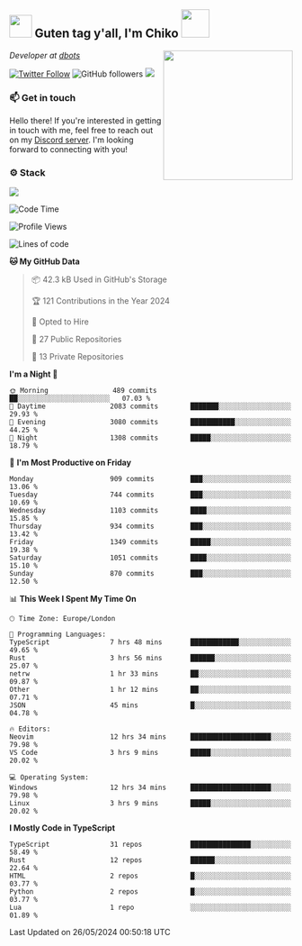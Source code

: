 <h2><img src="https://cdn.discordapp.com/emojis/1100181376730402906.gif?quality=lossless" width="40"> Guten tag y'all, I'm Chiko <img src="https://a.ppy.sh/15907233" width="50"></h2>
<a href="https://cataas.com"><img align='right' src="https://cataas.com/cat" width="230"></a>
<p><em>Developer at <a href="https://github.com/dbotsfun">dbots</a></em></p>

[![Twitter Follow](https://img.shields.io/twitter/follow/chikoxq?label=Follow)](https://twitter.com/intent/follow?screen_name=chikoxq)
![GitHub followers](https://img.shields.io/github/followers/chikof?label=Follow&style=social)
![](https://komarev.com/ghpvc/?username=chikof&color=blue)

### 📫 Get in touch
Hello there! If you're interested in getting in touch with me, feel free to reach out on my [Discord server](https://discord.gg/sejc7TnX6N). I'm looking forward to connecting with you!

### ⚙️ Stack
[![](https://skillicons.dev/icons?i=git,kubernetes,docker,js,ts,cloudflare,css,deno,express,graphql,html,mongodb,nestjs,py,react,apollo,bash,java,lua,nextjs,netlify,nodejs,ps,powershell,rust,neovim,tauri,sentry,postgres,tailwind,prisma,actix,workers)](https://skillicons.dev)

<!--START_SECTION:waka-->
![Code Time](http://img.shields.io/badge/Code%20Time-1%2C728%20hrs%2046%20mins-blue)

![Profile Views](http://img.shields.io/badge/Profile%20Views-8-blue)

![Lines of code](https://img.shields.io/badge/From%20Hello%20World%20I%27ve%20Written-6.4%20million%20lines%20of%20code-blue)

**🐱 My GitHub Data** 

> 📦 42.3 kB Used in GitHub's Storage 
 > 
> 🏆 121 Contributions in the Year 2024
 > 
> 💼 Opted to Hire
 > 
> 📜 27 Public Repositories 
 > 
> 🔑 13 Private Repositories 
 > 
**I'm a Night 🦉** 

```text
🌞 Morning                489 commits         ██░░░░░░░░░░░░░░░░░░░░░░░   07.03 % 
🌆 Daytime                2083 commits        ███████░░░░░░░░░░░░░░░░░░   29.93 % 
🌃 Evening                3080 commits        ███████████░░░░░░░░░░░░░░   44.25 % 
🌙 Night                  1308 commits        █████░░░░░░░░░░░░░░░░░░░░   18.79 % 
```
📅 **I'm Most Productive on Friday** 

```text
Monday                   909 commits         ███░░░░░░░░░░░░░░░░░░░░░░   13.06 % 
Tuesday                  744 commits         ███░░░░░░░░░░░░░░░░░░░░░░   10.69 % 
Wednesday                1103 commits        ████░░░░░░░░░░░░░░░░░░░░░   15.85 % 
Thursday                 934 commits         ███░░░░░░░░░░░░░░░░░░░░░░   13.42 % 
Friday                   1349 commits        █████░░░░░░░░░░░░░░░░░░░░   19.38 % 
Saturday                 1051 commits        ████░░░░░░░░░░░░░░░░░░░░░   15.10 % 
Sunday                   870 commits         ███░░░░░░░░░░░░░░░░░░░░░░   12.50 % 
```


📊 **This Week I Spent My Time On** 

```text
🕑︎ Time Zone: Europe/London

💬 Programming Languages: 
TypeScript               7 hrs 48 mins       ████████████░░░░░░░░░░░░░   49.65 % 
Rust                     3 hrs 56 mins       ██████░░░░░░░░░░░░░░░░░░░   25.07 % 
netrw                    1 hr 33 mins        ██░░░░░░░░░░░░░░░░░░░░░░░   09.87 % 
Other                    1 hr 12 mins        ██░░░░░░░░░░░░░░░░░░░░░░░   07.71 % 
JSON                     45 mins             █░░░░░░░░░░░░░░░░░░░░░░░░   04.78 % 

🔥 Editors: 
Neovim                   12 hrs 34 mins      ████████████████████░░░░░   79.98 % 
VS Code                  3 hrs 9 mins        █████░░░░░░░░░░░░░░░░░░░░   20.02 % 

💻 Operating System: 
Windows                  12 hrs 34 mins      ████████████████████░░░░░   79.98 % 
Linux                    3 hrs 9 mins        █████░░░░░░░░░░░░░░░░░░░░   20.02 % 
```

**I Mostly Code in TypeScript** 

```text
TypeScript               31 repos            ███████████████░░░░░░░░░░   58.49 % 
Rust                     12 repos            ██████░░░░░░░░░░░░░░░░░░░   22.64 % 
HTML                     2 repos             █░░░░░░░░░░░░░░░░░░░░░░░░   03.77 % 
Python                   2 repos             █░░░░░░░░░░░░░░░░░░░░░░░░   03.77 % 
Lua                      1 repo              ░░░░░░░░░░░░░░░░░░░░░░░░░   01.89 % 
```




 Last Updated on 26/05/2024 00:50:18 UTC
<!--END_SECTION:waka-->


<!--
<p align="center">
     <a href="https://discord.gg/HhybNhchcC"><img src="https://invidget.switchblade.xyz/sejc7TnX6N" align="center" ><a>
</p> 
-->
